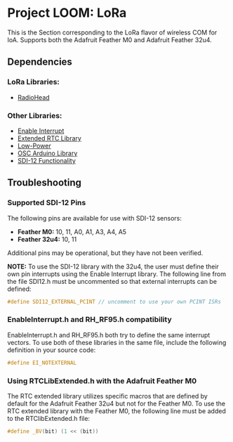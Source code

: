 # Project LOOM: LoRa

This is the Section corresponding to the LoRa flavor of wireless COM for IoA.
Supports both the Adafruit Feather M0 and Adafruit Feather 32u4.

## Dependencies
### LoRa Libraries:
* [RadioHead](https://github.com/adafruit/RadioHead)

### Other Libraries:
* [Enable Interrupt](https://github.com/GreyGnome/EnableInterrupt)
* [Extended RTC Library](https://github.com/FabioCuomo/FabioCuomo-DS3231)
* [Low-Power](https://github.com/rocketscream/Low-Power)
* [OSC Arduino Library](https://github.com/CNMAT/OSC)
* [SDI-12 Functionality](https://github.com/EnviroDIY/Arduino-SDI-12)

## Troubleshooting

### Supported SDI-12 Pins

The following pins are available for use with SDI-12 sensors:

* **Feather M0:** 10, 11, A0, A1, A3, A4, A5
* **Feather 32u4:** 10, 11

Additional pins may be operational, but they have not been verified.

**NOTE:** To use the SDI-12 library with the 32u4, the user must define their own
pin interrupts using the Enable Interrupt library.  The following line from
the file SDI12.h must be uncommented so that external interrupts can be defined:

``` cpp
#define SDI12_EXTERNAL_PCINT // uncomment to use your own PCINT ISRs
```

### EnableInterrupt.h and RH\_RF95.h compatibility

EnableInterrupt.h and RH\_RF95.h both try to define the same interrupt vectors.
To use both of these libraries in the same file, include the following definition
in your source code:

``` cpp
#define EI_NOTEXTERNAL
```

### Using RTCLibExtended.h with the Adafruit Feather M0

The RTC extended library utilizes specific macros that are defined by default for
the Adafruit Feather 32u4 but not for the Feather M0.  To use the RTC extended 
library with the Feather M0, the following line must be added to the 
RTClibExtended.h file:

``` cpp
#define _BV(bit) (1 << (bit))
```

### 
